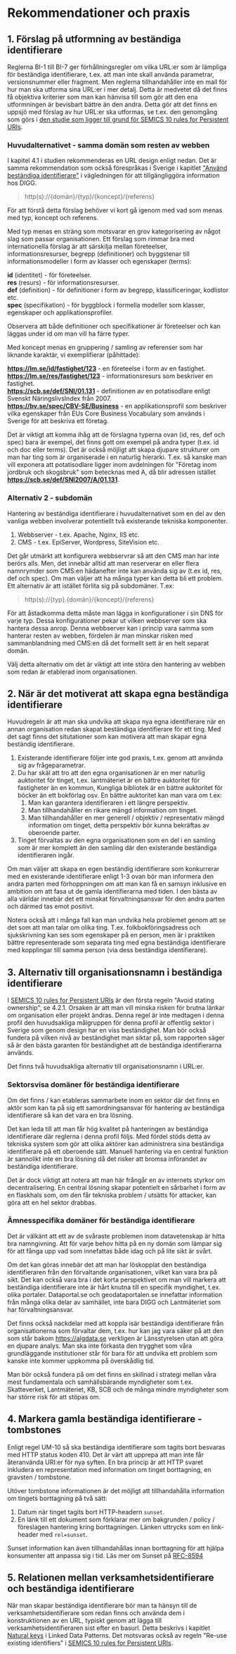 # Rekommendationer och praxis

## 1. Förslag på utformning av beständiga identifierare 
Reglerna BI-1 till BI-7 ger förhållningsregler om vilka URL:er som är lämpliga för beständiga identifierare, t.ex. att man inte skall använda parametrar, versionsnummer eller fragment. Men reglerna tillhandahåller inte en mall för hur man ska utforma sina URL:er i mer detalj. Detta är medvetet då det finns få objektiva kriterier som man kan hänvisa till som gör att den ena utformningen är bevisbart bättre än den andra. Detta gör att det finns en uppsjö med förslag av hur URL:er ska utformas, se t.ex. den genomgång som görs i [den studie som ligger till grund för SEMICS 10 rules for Persistent URIs](https://joinup.ec.europa.eu/collection/semic-support-centre/document/10-rules-persistent-uris).

### Huvudalternativet - samma domän som resten av webben
I kapitel 4.1 i studien rekommenderas en URL design enligt nedan. Det är samma rekommendation som också förespråkas i Sverige i kapitlet ["Använd beständiga identifierare"](https://digg.se/kunskap-och-stod/oppna-och-delade-data/offentliga-aktorer/vagledning-for-att-tillgangliggora-information#h-Anvandbestandigaidentifierare) i vägledningen för att tillgängliggöra information hos DIGG.

>http(s)://{domän}/{typ}/{koncept}/{referens}

För att förstå detta förslag behöver vi kort gå igenom med vad som menas med typ, koncept och referens.

Med typ menas en sträng som motsvarar en grov kategorisering av något slag som passar organisationen. Ett förslag som rimmar bra med internationella förslag är att särskilja mellan företeelser, informationsresurser, begrepp (definitioner) och byggstenar till informationsmodeller i form av klasser och egenskaper (terms):

**id** (identitet) - för företeelser.<br>
**res** (resurs) - för informationsresurser.<br>
**def** (definition) - för definitioner i form av begrepp, klassificeringar, kodlistor etc.<br> 
**spec** (specifikation) - för byggblock i formella modeller som klasser, egenskaper och applikationsprofiler.<br>

Observera att både definitioner och specifikationer är företeelser och kan läggas under id om man vill ha färre typer.

Med koncept menas en gruppering / samling av referenser som har liknande karaktär, vi exemplifierar (påhittade):

**https://lm.se/id/fastighet/123** - en företeelse i form av en fastighet.<br>
**https://lm.se/res/fastighet/123** - informationsresurs som beskriver en fastighet.<br>
**https://scb.se/def/SNI/01.131** - definitionen av en potatisodlare enligt Svenskt NäringslivsIndex från 2007.<br>
**https://bv.se/spec/CBV-SE/Business** - en applikationsprofil som beskriver vilka egenskaper från EUs Core Business Vocabulary som används i Sverige för att beskriva ett företag.

Det är viktigt att komma ihåg att de förslagna typerna ovan (id, res, def och spec) bara är exempel, det finns gott om exempel på andra typer (t.ex. id och doc eller terms). Det är också möjligt att skapa djupare strukturer om man har ting som är organiserade i en naturlig hierarki. T.ex. så kanske man vill exponera att potatisodlare ligger inom avdelningen för "Företag inom jordbruk och skogsbruk" som betecknas med A, då blir adressen istället
**https://scb.se/def/SNI2007/A/01.131**.

### Alternativ 2 - subdomän
Hantering av beständiga identifierare i huvudalternativet som en del av den vanliga webben involverar potentiellt två existerande tekniska komponenter.
1. Webbserver - t.ex. Apache, Nginx, IIS etc.
2. CMS - t.ex. EpiServer, Wordpress, SiteVision etc.

Det går utmärkt att konfigurera webbservrar så att den CMS man har inte berörs alls. Men, det innebär alltid att man reserverar en eller flera namnrymder som CMS:en hädanefter inte kan använda sig av (t.ex id, res, def och spec).
Om man väljer att ha många typer kan detta bli ett problem. Ett alternativ är att istället förlita sig på subdomäner. T.ex:

>http(s)://{typ}.{domän}/{koncept}/{referens}

För att åstadkomma detta måste man lägga in konfigurationer i sin DNS för varje typ. Dessa konfigurationer pekar ut vilken webbserver som ska hantera dessa anrop. Denna webbserver kan i princip vara samma som hanterar resten av webben, fördelen är man minskar risken med sammanblandning med CMS:en då det formellt sett är en helt separat domän.

Välj detta alternativ om det är viktigt att inte störa den hantering av webben som redan är etablerad inom organisationen. 

## 2. När är det motiverat att skapa egna beständiga identifierare
Huvudregeln är att man ska undvika att skapa nya egna identifierare när en annan organisation redan skapat beständiga identifierare för ett ting. Med det sagt finns det situtationer som kan motivera att man skapar egna beständig identifierare.

1. Existerande identifierare följer inte god praxis, t.ex. genom att använda sig av frågeparametrar.
2. Du har skäl att tro att den egna organisationen är en mer naturlig auktoritet för tinget, t.ex. lantmäteriet är en bättre auktoritet för fastigheter än en kommun, Kungliga bibliotek är en bättre auktoritet för böcker än ett bokförlag osv. En bättre auktoritet kan man vara om t.ex:
   1. Man kan garantera identifieraren i ett längre perspektiv.
   2. Man tillhandahåller en rikare mängd information om tinget.
   3. Man tillhandahåller en mer generell / objektiv / representativ mängd information om tinget, detta perspektiv bör kunna bekräftas av oberoende parter.
3. Tinget förvaltas av den egna organisationen som en del i en samling som är mer komplett än den samling där den existerande beständiga identifieraren ingår.

Om man väljer att skapa en egen beständig identifierare som konkurrerar med en existerande identifierare enligt 1-3 ovan bör man informera den andra parten med förhoppningen om att man kan få en samsyn inklusive en ambition om att fasa ut de gamla identifierarna med tiden. I den bästa av alla världar innebär det ett minskat förvaltningsansvar för den andra parten och därmed tas emot positivt.

Notera också att i många fall kan man undvika hela problemet genom att se det som att man talar om olika ting. T.ex. folkbokföringsadress och sjukskrivning kan ses som egenskaper på en person, men är i praktiken bättre representerade som separata ting med egna beständiga identifierare med kopplingar till samma person (via dess beständiga identifierare).

## 3. Alternativ till organisationsnamn i beständiga identifierare
I [SEMICS 10 rules for Persistent URIs](https://joinup.ec.europa.eu/collection/semic-support-centre/document/10-rules-persistent-uris) är den första regeln "Avoid stating ownership", se 4.2.1. Orsaken är att man vill minska risken för brutna länkar om organisation eller projekt ändras. Denna regel är inte medtagen i denna profil den huvudsakliga målgruppen för denna profil är offentlig sektor i Sverige som genom design har en viss beständighet. Man bör också fundera på vilken nivå av beständighet man siktar på, som rapporten säger så är den bästa garanten för beständighet att de beständiga identifierarna används.

Det finns två huvudsakliga alternativ till organisationsnamn i URL:er.

### Sektorsvisa domäner för beständiga identifierare
Om det finns / kan etableras sammarbete inom en sektor där det finns en aktör som kan ta på sig ett samordningsansvar för hantering av beständiga identifierare så kan det vara en bra lösning.

Det kan leda till att man får hög kvalitet på hanteringen av beständiga identifierare där reglerna i denna profil följs. Med fördel stöds detta av tekniska system som gör att olika aktörer kan administrera sina beständiga identifierare på ett oberoende sätt. Manuell hantering via en central funktion är sannolikt inte en bra lösning då det risker att bromsa införandet av beständiga identifierare.

Det är dock viktigt att notera att man här frångår en av internets styrkor om decentralisering. En central lösning skapar potentielt en sårbarhet i form av en flaskhals som, om den får tekniska problem / utsätts för attacker, kan göra att en hel sektor drabbas.

### Ämnesspecifika domäner för beständiga identifierare
Det är välkänt att ett av de svåraste problemen inom datavetenskap är hitta bra namngivning. Att för varje behov hitta på en ny domän som lämpar sig för att fånga upp vad som innefattas både idag och på lite sikt är svårt.

Om det kan göras innebär det att man har löskopplat den beständiga identifieraren från den förvaltande organisationen, vilket kan vara bra på sikt. Det kan också vara bra i det korta perspektivet om man vill markera att beständiga identifierare inte är hårt knutna till en specifik myndighet, t.ex. olika portaler. Dataportal.se och geodataportalen.se innefattar information från många olika delar av samhället, inte bara DIGG och Lantmäteriet som har förvaltningsansvar.

Det finns också nackdelar med att koppla isär beständiga identifierare från organisationerna som förvaltar dem, t.ex. hur kan jag vara säker på att den som står bakom https://algdata.se verkligen är Länsstyrelsen utan att göra en djupare analys. Man ska inte förkasta den trygghet som våra grundläggande institutioner står för bara för att undvika ett problem som kanske inte kommer uppkomma på överskådlig tid.

Man bör också fundera på om det finns en skillnad i strategi mellan våra mest fundamentala och samhällsbärande myndigheter som t.ex. Skatteverket, Lantmäteriet, KB, SCB och de många mindre myndigheter som har större risk för att stöpas om.

## 4. Markera gamla beständiga identifierare - tombstones
Enligt regel UM-10 så ska beständiga identifierare som tagits bort besvaras med HTTP status koden 410. Det är värt att upprepa att man inte får återanvända URI:er för nya syften. En bra princip är att HTTP svaret inkludera en representation med information om tinget borttagning, en gravsten / tombstone.

Utöver tombstone informationen är det möjligt att tillhandahålla information om tingets borttagning på två sätt:
1. Datum när tinget tagits bort HTTP-headern `sunset`.
2. En länk till ett dokument som förklarar mer om bakgrunden / policy / föreslagen hantering kring borttagningen. Länken uttrycks som en link-header med `rel=sunset`.

Sunset information kan även tillhandahållas innan borttagning för att hjälpa konsumenter att anpassa sig i tid.
Läs mer om Sunset på [RFC-8594](https://www.rfc-editor.org/rfc/rfc8594.html)

## 5. Relationen mellan verksamhetsidentifierare och beständiga identifierare
När man skapar beständiga identifierare bör man ta hänsyn till de verksamhetsidentifierare som redan finns och använda dem i konstruktionen av en URL, typiskt genom att lägga till verksamhetsidentifieraren sist efter en basurl. Detta beskrivs i kapitlet [Natural keys](https://patterns.dataincubator.org/book/natural-keys.html) i Linked Data Patterns. Det motsvaras också av regeln "Re-use existing identifiers" i [SEMICS 10 rules for Persistent URIs](https://joinup.ec.europa.eu/collection/semic-support-centre/document/10-rules-persistent-uris).